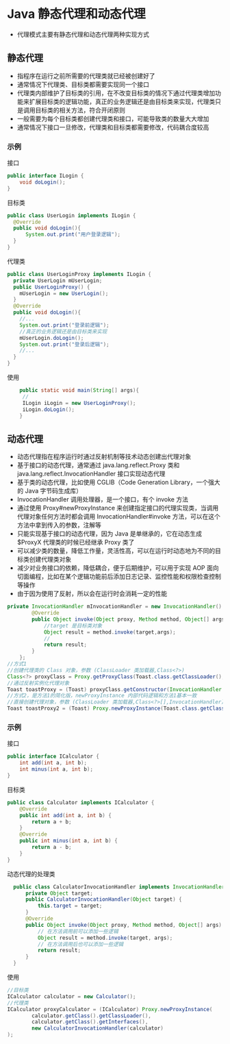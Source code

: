 # Java 静态代理和动态代理
- 代理模式主要有静态代理和动态代理两种实现方式

## 静态代理
- 指程序在运行之前所需要的代理类就已经被创建好了
- 通常情况下代理类、目标类都需要实现同一个接口
- 代理类内部维护了目标类的引用，在不改变目标类的情况下通过代理类增加功能来扩展目标类的逻辑功能，真正的业务逻辑还是由目标类来实现，代理类只是调用目标类的相关方法，符合开闭原则
- 一般需要为每个目标类都创建代理类和接口，可能导致类的数量大大增加
- 通常情况下接口一旦修改，代理类和目标类都需要修改，代码耦合度较高

### 示例
接口
```java
public interface ILogin {
    void doLogin();
}
```

目标类
```java
public class UserLogin implements ILogin {
  @Override
  public void doLogin(){
      System.out.print("用户登录逻辑");
  }   
}
```

代理类
```java
public class UserLoginProxy implements ILogin {
  private UserLogin mUserLogin;
  public UserLoginProxy() {
    mUserLogin = new UserLogin();
  }
  @Override
  public void doLogin(){
    //...
    System.out.print("登录前逻辑");
    //真正的业务逻辑还是由目标类来实现
    mUserLogin.doLogin();
    System.out.print("登录后逻辑");     
    //...
  }
}
```

使用
```java
	public static void main(String[] args){
     //
     ILogin iLogin = new UserLoginProxy();
     iLogin.doLogin();
	}
```


## 动态代理
- 动态代理指在程序运行时通过反射机制等技术动态创建出代理对象
- 基于接口的动态代理，通常通过 java.lang.reflect.Proxy 类和 java.lang.reflect.InvocationHandler 接口实现动态代理
- 基于类的动态代理，比如使用 CGLIB（Code Generation Library，一个强大的 Java 字节码生成库）
- InvocationHandler 调用处理器，是一个接口，有个 invoke 方法
- 通过使用 Proxy#newProxyInstance 来创建指定接口的代理实现类，当调用代理对象任何方法时都会调用 InvocationHandler#invoke 方法，可以在这个方法中拿到传入的参数，注解等
- 只能实现基于接口的动态代理，因为 Java 是单继承的，它在动态生成 $ProxyX 代理类的时候已经继承 Proxy 类了
- 可以减少类的数量，降低工作量，灵活性高，可以在运行时动态地为不同的目标类创建代理类对象
- 减少对业务接口的依赖，降低耦合，便于后期维护，可以用于实现 AOP 面向切面编程，比如在某个逻辑功能前后添加日志记录、监控性能和权限检查控制等操作
- 由于因为使用了反射，所以会在运行时会消耗一定的性能

```java
private InvocationHandler mInvocationHandler = new InvocationHandler() {
        @Override
        public Object invoke(Object proxy, Method method, Object[] args) throws Throwable {
            //target 是目标类对象
            Object result = method.invoke(target,args);
            //
            return result;
        }
    };
//方式1
//创建代理类的 Class 对象，参数 (ClassLoader 类加载器,Class<?>)
Class<?> proxyClass = Proxy.getProxyClass(Toast.class.getClassLoader(), Toast.class);
//通过反射实例化代理对象
Toast toastProxy = (Toast) proxyClass.getConstructor(InvocationHandler.class).newInstance(mInvocationHandler);
//方式2，是方法1的简化版，newProxyInstance 内部代码逻辑和方法1基本一致
//直接创建代理对象，参数 (ClassLoader 类加载器,Class<?>[],InvocationHandler)
Toast toastProxy2 = (Toast) Proxy.newProxyInstance(Toast.class.getClassLoader(),new Class<?>[]{Toast.class}, mInvocationHandler);
```

### 示例
接口
```java
public interface ICalculator {
    int add(int a, int b);
    int minus(int a, int b);
}
```
目标类
```java
public class Calculator implements ICalculator {
    @Override
    public int add(int a, int b) {
        return a + b;
    }
    @Override
    public int minus(int a, int b) {
        return a - b;
    }
}
```
动态代理的处理类
```java
  public class CalculatorInvocationHandler implements InvocationHandler {
      private Object target;
      public CalculatorInvocationHandler(Object target) {
          this.target = target;
      }
      @Override
      public Object invoke(Object proxy, Method method, Object[] args) throws Throwable {
          // 在方法调用前可以添加一些逻辑
          Object result = method.invoke(target, args);
          // 在方法调用后也可以添加一些逻辑
          return result;
      }
  }
```
使用
```java
//目标类
ICalculator calculator = new Calculator();
//代理类
ICalculator proxyCalculator = (ICalculator) Proxy.newProxyInstance(
        calculator.getClass().getClassLoader(),
        calculator.getClass().getInterfaces(),
        new CalculatorInvocationHandler(calculator)
);
```